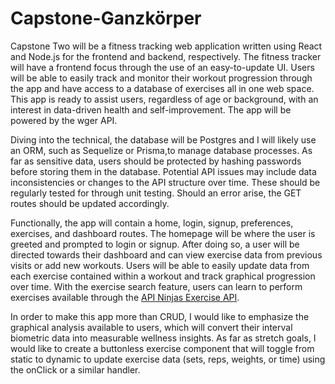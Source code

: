 # Capstone-Ganzkörper

  Capstone Two will be a fitness tracking web application written using React and Node.js for the frontend and backend, respectively. The fitness tracker will have a frontend focus through the use of an easy-to-update UI. Users will be able to easily track and monitor their workout progression through the app and have access to a database of exercises all in one web space. This app is ready to assist users, regardless of age or background, with an interest in data-driven health and self-improvement. The app will be powered by the wger API.
  
  Diving into the technical, the database will be Postgres and I will likely use an ORM, such as Sequelize or Prisma,to manage database processes. As far as sensitive data, users should be protected by hashing passwords before storing them in the database. Potential API issues may include data inconsistencies or changes to the API structure over time. These should be regularly tested for through unit testing. Should an error arise, the GET routes should be updated accordingly.
  
  Functionally, the app will contain a home, login, signup, preferences, exercises, and dashboard routes. The homepage will be where the user is greeted and prompted to login or signup. After doing so, a user will be directed towards their dashboard and can view exercise data from previous visits or add new workouts. Users will be able to easily update data from each exercise contained within a workout and track graphical progression over time. With the exercise search feature, users can learn to perform exercises available through the [API Ninjas Exercise API](https://api-ninjas.com/api/exercises).
  
  In order to make this app more than CRUD, I would like to emphasize the graphical analysis available to users, which will convert their interval biometric data into measurable wellness insights. As far as stretch goals, I would like to create a buttonless exercise component that will toggle from static to dynamic to update exercise data (sets, reps, weights, or time) using the onClick or a similar handler.